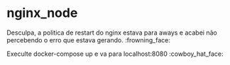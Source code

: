 # nginx_node


<p>Desculpa, a politica de restart do nginx estava para aways e acabei não percebendo o erro que estava gerando. :frowning_face: </p> 
<p>Execulte docker-compose up e va para localhost:8080 :cowboy_hat_face:</p>
